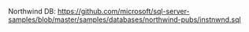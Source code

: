 Northwind DB: https://github.com/microsoft/sql-server-samples/blob/master/samples/databases/northwind-pubs/instnwnd.sql